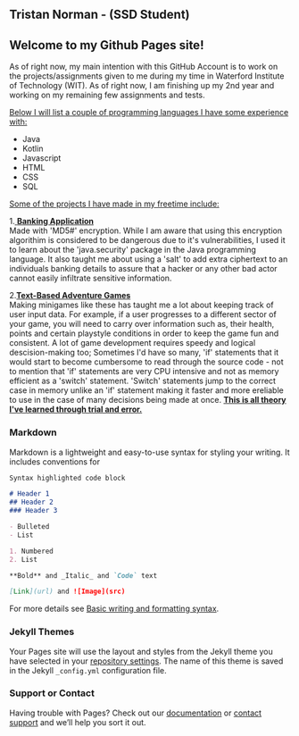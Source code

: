 ## Tristan Norman - (SSD Student)

## Welcome to my Github Pages site!

As of right now, my main intention with this GitHub Account is to work on the projects/assignments given to me during my time in Waterford Institute of Technology (WIT). As of right now, I am finishing up my 2nd year and working on my remaining few assignments and tests.

<u>Below I will list a couple of programming languages I have some experience with:</u>

- Java
- Kotlin
- Javascript
- HTML
- CSS
- SQL




<u>Some of the projects I have made in my freetime include:</u>

1.<u> **Banking Application**</u> <br>
 Made with 'MD5#' encryption. While I am aware that using this encryption algorithim is considered to be dangerous due to it's vulnerabilities, I used it to learn about the 'java.security' package in the Java programming language. It also taught me about using a 'salt' to add extra ciphertext to an individuals banking details to assure that a hacker or any other bad actor cannot easily infiltrate sensitive information.

2.<u>**Text-Based Adventure Games**</u> <br>
Making minigames like these has taught me a lot about keeping track of user input data. For example, if a user progresses to a different sector of your game, you will need to carry over information such as, their health, points and certain playstyle conditions in order to keep the game fun and consistent. A lot of game development requires speedy and logical descision-making too; Sometimes I'd have so many, 'if' statements that it would start to become cumbersome to read through the source code - not to mention that 'if' statements are very CPU intensive and not as memory efficient as a 'switch' statement. 'Switch' statements jump to the correct case in memory unlike an 'if' statement making it faster and more ereliable to use in the case of many decisions being made at once. **<u>This is all theory I've learned through trial and error.**</u>


### Markdown

Markdown is a lightweight and easy-to-use syntax for styling your writing. It includes conventions for

```markdown
Syntax highlighted code block

# Header 1
## Header 2
### Header 3

- Bulleted
- List

1. Numbered
2. List

**Bold** and _Italic_ and `Code` text

[Link](url) and ![Image](src)
```

For more details see [Basic writing and formatting syntax](https://docs.github.com/en/github/writing-on-github/getting-started-with-writing-and-formatting-on-github/basic-writing-and-formatting-syntax).

### Jekyll Themes

Your Pages site will use the layout and styles from the Jekyll theme you have selected in your [repository settings](https://github.com/TNorman6252/TNorman6252.github.io/settings/pages). The name of this theme is saved in the Jekyll `_config.yml` configuration file.

### Support or Contact

Having trouble with Pages? Check out our [documentation](https://docs.github.com/categories/github-pages-basics/) or [contact support](https://support.github.com/contact) and we’ll help you sort it out.
